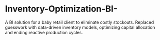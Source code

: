 # Inventory-Optimization-BI-
A BI solution for a baby retail client to eliminate costly stockouts. Replaced guesswork with data-driven inventory models, optimizing capital allocation and ending reactive production cycles.
